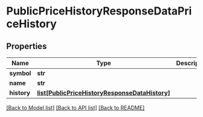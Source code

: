 # PublicPriceHistoryResponseDataPriceHistory

## Properties
Name | Type | Description | Notes
------------ | ------------- | ------------- | -------------
**symbol** | **str** |  | 
**name** | **str** |  | 
**history** | [**list[PublicPriceHistoryResponseDataHistory]**](PublicPriceHistoryResponseDataHistory.md) |  | 

[[Back to Model list]](../README.md#documentation-for-models) [[Back to API list]](../README.md#documentation-for-api-endpoints) [[Back to README]](../README.md)


